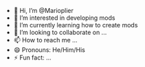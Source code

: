 - 👋 Hi, I’m @Marioplier
- 👀 I’m interested in developing mods
- 🌱 I’m currently learning how to create mods
- 💞️ I’m looking to collaborate on ...
- 📫 How to reach me ...
- 😄 Pronouns: He/Him/His
- ⚡ Fun fact: ...

<!---
Marioplier/Marioplier is a ✨ special ✨ repository because its `README.md` (this file) appears on your GitHub profile.
You can click the Preview link to take a look at your changes.
--->

